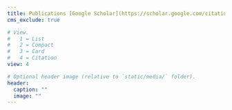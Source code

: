 ```yaml
---
title: Publications [Google Scholar](https://scholar.google.com/citations?hl=en&user=5Ax8m6sAAAAJ&view_op=list_works&sortby=pubdate)
cms_exclude: true

# View.
#   1 = List
#   2 = Compact
#   3 = Card
#   4 = Citation
view: 4

# Optional header image (relative to `static/media/` folder).
header:
  caption: ""
  image: ""
---
```


